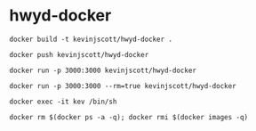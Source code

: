 # hwyd-docker

`docker build -t kevinjscott/hwyd-docker .`

`docker push kevinjscott/hwyd-docker`

`docker run -p 3000:3000 kevinjscott/hwyd-docker`

`docker run -p 3000:3000 --rm=true kevinjscott/hwyd-docker`

`docker exec -it kev /bin/sh`

`docker rm $(docker ps -a -q); docker rmi $(docker images -q)`

